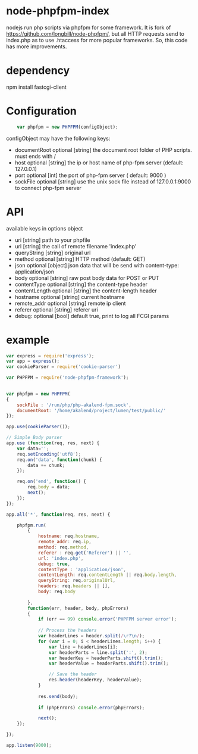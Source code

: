 # node-phpfpm-index
nodejs run php scripts via phpfpm for some framework. It is fork of https://github.com/longbill/node-phpfpm/, but all HTTP requests send to index.php as to use .htaccess for more popular frameworks. So, this code has more improvements. 
# dependency
npm install fastcgi-client 

# Configuration
```js
    var phpfpm = new PHPFPM(configObject);
```
configObject may have the following keys:

* documentRoot optional [string] the document root folder of PHP scripts. must ends with /
* host optional [string] the ip or host name of php-fpm server (default: 127.0.0.1)
* port optional [int] the port of php-fpm server ( default: 9000 )
* sockFile optional [string] use the unix sock file instead of 127.0.0.1:9000 to connect php-fpm server


# API

available keys in options object

* uri [string] path to your phpfile
* url [string] the call of remote filename 'index.php'
* queryString [string] original url 
* method optional [string] HTTP method (default: GET)
* json optional [object] json data that will be send with content-type: application/json
* body optional [string] raw post body data for POST or PUT
* contentType optional [string] the content-type header
* contentLength optional [string] the content-length header
* hostname optional [string] current hostname
* remote_addr optional [string] remote ip client
* referer optional [string] referer uri		
* debug: optional [bool] default true, print to log all FCGI params

# example
```js
var express = require('express');
var app = express();
var cookieParser = require('cookie-parser')

var PHPFPM = require('node-phpfpm-framework');
 

var phpfpm = new PHPFPM(
{
    sockFile : '/run/php/php-akalend-fpm.sock',
    documentRoot: '/home/akalend/project/lumen/test/public/'
});

app.use(cookieParser());

// Simple Body parser
app.use (function(req, res, next) {
    var data='';
    req.setEncoding('utf8');
    req.on('data', function(chunk) {
        data += chunk;
    });

    req.on('end', function() {
        req.body = data;
        next();
    });
});

app.all('*', function(req, res, next) {

	phpfpm.run(
		{
			hostname: req.hostname,
			remote_addr: req.ip,
			method: req.method,
			referer : req.get('Referer') || '',		
			url: 'index.php',
            debug: true,
            contentType : 'application/json',
            contentLength: req.contentLength || req.body.length,
            queryString: req.originalUrl,
			headers: req.headers || [],
            body: req.body
			
		}, 
		function(err, header, body, phpErrors)
		{
		    if (err == 99) console.error('PHPFPM server error');
		    
			// Process the headers
            var headerLines = header.split(/\r?\n/);
            for (var i = 0; i < headerLines.length; i++) {
                var line = headerLines[i];
                var headerParts = line.split(':', 2);
                var headerKey = headerParts.shift().trim();
                var headerValue = headerParts.shift().trim();

                // Save the header
                res.header(headerKey, headerValue);
            }
			
			res.send(body);
		    
		    if (phpErrors) console.error(phpErrors);

		    next();
	});

});

app.listen(9000);
```

